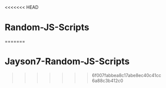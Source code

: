 <<<<<<< HEAD
# Random-JS-Scripts
=======
# Jayson7-Random-JS-Scripts
>>>>>>> 6f007fabbea8c17abe8ec40c41cc6a88c3b412c0

